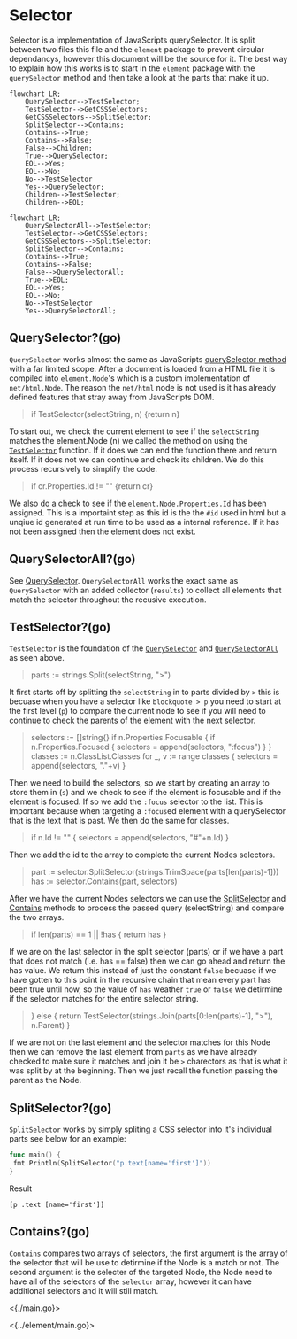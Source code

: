 # Selector

Selector is a implementation of JavaScripts querySelector. It is split between two files this file and the `element` package to prevent circular dependancys, however this document will be the source for it. The best way to explain how this works is to start in the `element` package with the `querySelector` method and then take a look at the parts that make it up.

```mermaid
flowchart LR;
    QuerySelector-->TestSelector;
    TestSelector-->GetCSSSelectors;
    GetCSSSelectors-->SplitSelector;
    SplitSelector-->Contains;
    Contains-->True;
    Contains-->False;
    False-->Children;
    True-->QuerySelector;
    EOL-->Yes;
    EOL-->No;
    No-->TestSelector
    Yes-->QuerySelector;
    Children-->TestSelector;
    Children-->EOL;
```

```mermaid
flowchart LR;
    QuerySelectorAll-->TestSelector;
    TestSelector-->GetCSSSelectors;
    GetCSSSelectors-->SplitSelector;
    SplitSelector-->Contains;
    Contains-->True;
    Contains-->False;
    False-->QuerySelectorAll;
    True-->EOL;
    EOL-->Yes;
    EOL-->No;
    No-->TestSelector
    Yes-->QuerySelectorAll;
```

## QuerySelector?(go)

`QuerySelector` works almost the same as JavaScripts [querySelector method](https://developer.mozilla.org/en-US/docs/Web/CSS/CSS_selectors) with a far limited scope. After a document is loaded from a HTML file it is compiled into `element.Node`'s which is a custom implementation of `net/html.Node`. The reason the `net/html` node is not used is it has already defined features that stray away from JavaScripts DOM.

> if TestSelector(selectString, n) {return n}

To start out, we check the current element to see if the `selectString` matches the element.Node (n) we called the method on using the [`TestSelector`](./#testselectorgo) function. If it does we can end the function there and return itself. If it does not we can continue and check its children. We do this process recursively to simplify the code.

> if cr.Properties.Id != "" {return cr}

We also do a check to see if the `element.Node.Properties.Id` has been assigned. This is a importaint step as this id is the the `#id` used in html but a unqiue id generated at run time to be used as a internal reference. If it has not been assigned then the element does not exist.

## QuerySelectorAll?(go)

See [QuerySelector](./#queryselectorgo). `QuerySelectorAll` works the exact same as `QuerySelector` with an added collector (`results`) to collect all elements that match the selector throughout the recusive execution.

## TestSelector?(go)

`TestSelector` is the foundation of the [`QuerySelector`](./#queryselectorgo) and [`QuerySelectorAll`](./#queryselectorallgo) as seen above.

> parts := strings.Split(selectString, ">")

It first starts off by splitting the `selectString` in to parts divided by `>` this is becuase when you have a selector like `blockquote > p` you need to start at the first level (`p`) to compare the current node to see if you will need to continue to check the parents of the element with the next selector.

> selectors := []string{}
> if n.Properties.Focusable {
> if n.Properties.Focused {
> selectors = append(selectors, ":focus")
> }
> }
> classes := n.ClassList.Classes
> for \_, v := range classes {
> selectors = append(selectors, "."+v)
> }

Then we need to build the selectors, so we start by creating an array to store them in (`s`) and we check to see if the element is focusable and if the element is focused. If so we add the `:focus` selector to the list. This is important because when targeting a `:focus`ed element with a querySelector that is the text that is past. We then do the same for classes.

> if n.Id != "" {
> selectors = append(selectors, "#"+n.Id)
> }

Then we add the id to the array to complete the current Nodes selectors.

> part := selector.SplitSelector(strings.TrimSpace(parts[len(parts)-1]))
> has := selector.Contains(part, selectors)

After we have the current Nodes selectors we can use the [SplitSelector](./#splitselectorgo) and [Contains](./#containsgo) methods to process the passed query (selectString) and compare the two arrays.

> if len(parts) == 1 || !has {
> return has
> }

If we are on the last selector in the split selector (parts) or if we have a part that does not match (i.e. has == false) then we can go ahead and return the has value. We return this instead of just the constant `false` becuase if we have gotten to this point in the recursive chain that mean every part has been true until now, so the value of `has` weather `true` or `false` we detirmine if the selector matches for the entire selector string.

> } else {
> return TestSelector(strings.Join(parts[0:len(parts)-1], ">"), n.Parent)
> }

If we are not on the last element and the selector matches for this Node then we can remove the last element from `parts` as we have already checked to make sure it matches and join it be `>` charectors as that is what it was split by at the beginning. Then we just recall the function passing the parent as the Node.

## SplitSelector?(go)

`SplitSelector` works by simply spliting a CSS selector into it's individual parts see below for an example:

```go
func main() {
 fmt.Println(SplitSelector("p.text[name='first']"))
}
```

Result

```text
[p .text [name='first']]
```

## Contains?(go)

`Contains` compares two arrays of selectors, the first argument is the array of the selector that will be use to detirmine if the Node is a match or not. The second argument is the selecter of the targeted Node, the Node need to have all of the selectors of the `selector` array, however it can have additional selectors and it will still match.

<{./main.go}>

<{../element/main.go}>
